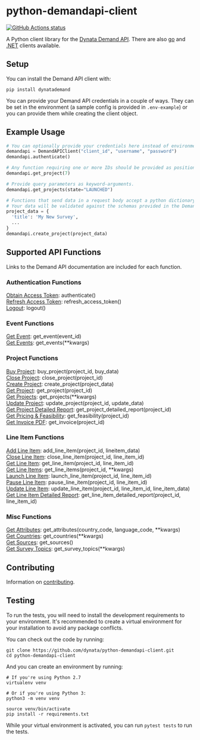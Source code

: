 # python-demandapi-client

<a href="https://github.com/dynata/python-demandapi-client/actions?query=branch%3Adev"><img alt="GitHub Actions status" src="https://github.com/dynata/python-demandapi-client/workflows/python-tests/badge.svg"></a>

A Python client library for the [Dynata Demand API](https://developers.dynata.com/). There are also [go](https://github.com/researchnow/go-samplifyapi-client) and [.NET](https://github.com/researchnow/dotnet-samplifyapi-client) clients available.

## Setup

You can install the Demand API client with:

    pip install dynatademand

You can provide your Demand API credentials in a couple of ways. They can be set in the environment (a sample config is provided in `.env-example`) or you can provide them while creating the client object.

## Example Usage

```python
# You can optionally provide your credentials here instead of environment variables.
demandapi = DemandAPIClient("client_id", "username", "password")
demandapi.authenticate()

# Any function requiring one or more IDs should be provided as positional arguments.
demandapi.get_project(7)

# Provide query parameters as keyword-arguments.
demandapi.get_projects(state="LAUNCHED")

# Functions that send data in a request body accept a python dictionary.
# Your data will be validated against the schemas provided in the Demand API documentation.
project_data = {
  'title': 'My New Survey',
  ...
}
demandapi.create_project(project_data)
```

## Supported API Functions

Links to the Demand API documentation are included for each function.

### Authentication Functions

[Obtain Access Token](https://developers.dynata.com/demand-api-reference/authentication/authentication/post-token): authenticate()  
[Refresh Access Token](https://developers.dynata.com/demand-api-reference/authentication/authentication/post-token-refresh): refresh_access_token()  
[Logout](https://developers.dynata.com/demand-api-reference/authentication/authentication/post-logout): logout()  

### Event Functions

[Get Event](https://developers.dynata.com/demand-api-reference/notifications/events/get-event): get_event(event_id)  
[Get Events](https://developers.dynata.com/demand-api-reference/notifications/events/get-events): get_events(\*\*kwargs)  

### Project Functions

[Buy Project](https://developers.dynata.com/demand-api-reference/core-resources/projects/post-project-buy): buy_project(project_id, buy_data)  
[Close Project](https://developers.dynata.com/demand-api-reference/core-resources/projects/post-close-project): close_project(project_id)  
[Create Project](https://developers.dynata.com/demand-api-reference/core-resources/projects/post-projects): create_project(project_data)  
[Get Project](https://developers.dynata.com/demand-api-reference/core-resources/projects/get-project): get_project(project_id)  
[Get Projects](https://developers.dynata.com/demand-api-reference/core-resources/projects/get-projects): get_projects(\*\*kwargs)  
[Update Project](https://developers.dynata.com/demand-api-reference/core-resources/projects/post-project): update_project(project_id, update_data)  
[Get Project Detailed Report](https://developers.dynata.com/demand-api-reference/core-resources/projects/get-project-detailed-report): get_project_detailed_report(project_id)  
[Get Pricing & Feasibility](https://developers.dynata.com/demand-api-reference/core-resources/pricing-feasibility/get-pricing-feasibility): get_feasibility(project_id)  
[Get Invoice PDF](https://developers.dynata.com/demand-api-reference/billing_invoicing/invoicing/get-invoices): get_invoice(project_id)  

### Line Item Functions

[Add Line Item](https://developers.dynata.com/demand-api-reference/core-resources/lineitems/post-lineitems): add_line_item(project_id, lineitem_data)  
[Close Line Item](https://developers.dynata.com/demand-api-reference/core-resources/lineitems/post-lineitem-close): close_line_item(project_id, line_item_id)  
[Get Line Item](https://developers.dynata.com/demand-api-reference/core-resources/lineitems/get-lineitem): get_line_item(project_id, line_item_id)  
[Get Line Items](https://developers.dynata.com/demand-api-reference/core-resources/lineitems/get-lineitems): get_line_items(project_id, \*\*kwargs)  
[Launch Line Item](https://developers.dynata.com/demand-api-reference/core-resources/lineitems/post-lineitem-launch): launch_line_item(project_id, line_item_id)  
[Pause Line Item](https://developers.dynata.com/demand-api-reference/core-resources/lineitems/post-lineitem-pause): pause_line_item(project_id, line_item_id)  
[Update Line Item](https://developers.dynata.com/demand-api-reference/core-resources/lineitems/post-lineitem): update_line_item(project_id, line_item_id, line_item_data)  
[Get Line Item Detailed Report](https://developers.dynata.com/demand-api-reference/core-resources/lineitems/get-detailed-line-item): get_line_item_detailed_report(project_id, line_item_id)  

### Misc Functions

[Get Attributes](https://developers.dynata.com/demand-api-reference/data_endpoints/attributes/get-attributes): get_attributes(country_code, language_code, \*\*kwargs)  
[Get Countries](https://developers.dynata.com/demand-api-reference/data_endpoints/countries-languages/get-countries): get_countries(\*\*kwargs)  
[Get Sources](https://developers.dynata.com/demand-api-reference/data_endpoints/supplier-sources/get-sources): get_sources()  
[Get Survey Topics](https://developers.dynata.com/demand-api-reference/data_endpoints/categories/get-survey-topic): get_survey_topics(\*\*kwargs)  

## Contributing

Information on [contributing](CONTRIBUTING.md).

## Testing

To run the tests, you will need to install the development requirements to your environment. It's recommended to create a virtual environment for your installation to avoid any package conflicts.

You can check out the code by running:

    git clone https://github.com/dynata/python-demandapi-client.git
    cd python-demandapi-client

And you can create an environment by running:

    # If you're using Python 2.7
    virtualenv venv

    # Or if you're using Python 3:
    python3 -m venv venv

    source venv/bin/activate
    pip install -r requirements.txt

While your virtual environment is activated, you can run `pytest tests` to run the tests.
